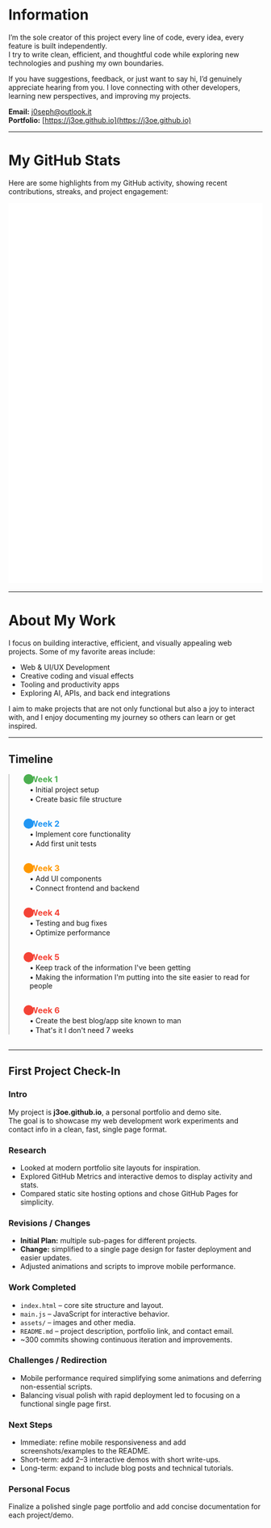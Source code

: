 # Information

I’m the sole creator of this project every line of code, every idea, every feature is built independently.  
I try to write clean, efficient, and thoughtful code while exploring new technologies and pushing my own boundaries.  

If you have suggestions, feedback, or just want to say hi, I’d genuinely appreciate hearing from you. I love connecting with other developers, learning new perspectives, and improving my projects.

**Email:** [j0seph@outlook.it](mailto:j0seph@outlook.it)  
**Portfolio:** [https://j3oe.github.io](https://j3oe.github.io)  

---

# My GitHub Stats

Here are some highlights from my GitHub activity, showing recent contributions, streaks, and project engagement:  

![Metrics](https://raw.githubusercontent.com/j3oe/j3oe.github.io/main/metrics.terminal.svg)

---

# About My Work

I focus on building interactive, efficient, and visually appealing web projects. Some of my favorite areas include:

- Web & UI/UX Development  
- Creative coding and visual effects  
- Tooling and productivity apps  
- Exploring AI, APIs, and back end integrations  

I aim to make projects that are not only functional but also a joy to interact with, and I enjoy documenting my journey so others can learn or get inspired.

---

## Timeline

<div style="position: relative; padding-left: 40px; border-left: 2px solid #ccc;">

<!-- Week 1 -->
<div style="position: relative; margin-bottom: 30px;">
  <div style="position: absolute; left: -12px; top: 0; width: 20px; height: 20px; background: #4CAF50; border-radius: 50%;"></div>
  <h3 style="margin: 0; color: #4CAF50;">Week 1</h3>
  <p style="margin: 2px 0;">• Initial project setup</p>
  <p style="margin: 2px 0;">• Create basic file structure</p>
</div>

<!-- Week 2 -->
<div style="position: relative; margin-bottom: 30px;">
  <div style="position: absolute; left: -12px; top: 0; width: 20px; height: 20px; background: #2196F3; border-radius: 50%;"></div>
  <h3 style="margin: 0; color: #2196F3;">Week 2</h3>
  <p style="margin: 2px 0;">• Implement core functionality</p>
  <p style="margin: 2px 0;">• Add first unit tests</p>
</div>

<!-- Week 3 -->
<div style="position: relative; margin-bottom: 30px;">
  <div style="position: absolute; left: -12px; top: 0; width: 20px; height: 20px; background: #FF9800; border-radius: 50%;"></div>
  <h3 style="margin: 0; color: #FF9800;">Week 3</h3>
  <p style="margin: 2px 0;">• Add UI components</p>
  <p style="margin: 2px 0;">• Connect frontend and backend</p>
</div>

<!-- Week 4 -->
<div style="position: relative; margin-bottom: 30px;">
  <div style="position: absolute; left: -12px; top: 0; width: 20px; height: 20px; background: #f44336; border-radius: 50%;"></div>
  <h3 style="margin: 0; color: #f44336;">Week 4</h3>
  <p style="margin: 2px 0;">• Testing and bug fixes</p>
  <p style="margin: 2px 0;">• Optimize performance</p>
</div>

<!-- Week 5 -->
<div style="position: relative; margin-bottom: 30px;">
  <div style="position: absolute; left: -12px; top: 0; width: 20px; height: 20px; background: #f44336; border-radius: 50%;"></div>
  <h3 style="margin: 0; color: #f44336;">Week 5</h3>
  <p style="margin: 2px 0;">• Keep track of the information I've been getting</p>
  <p style="margin: 2px 0;">• Making the information I'm putting into the site easier to read for people</p>
</div>

<!-- Week 6 -->
<div style="position: relative; margin-bottom: 30px;">
  <div style="position: absolute; left: -12px; top: 0; width: 20px; height: 20px; background: #f44336; border-radius: 50%;"></div>
  <h3 style="margin: 0; color: #f44336;">Week 6</h3>
  <p style="margin: 2px 0;">• Create the best blog/app site known to man</p>
  <p style="margin: 2px 0;">• That's it I don't need 7 weeks</p>
</div>

</div>

---

## First Project Check-In

### Intro
My project is **j3oe.github.io**, a personal portfolio and demo site.  
The goal is to showcase my web development work experiments and contact info in a clean, fast, single page format.

### Research
- Looked at modern portfolio site layouts for inspiration.  
- Explored GitHub Metrics and interactive demos to display activity and stats.  
- Compared static site hosting options and chose GitHub Pages for simplicity.

### Revisions / Changes
- **Initial Plan:** multiple sub-pages for different projects.  
- **Change:** simplified to a single page design for faster deployment and easier updates.  
- Adjusted animations and scripts to improve mobile performance.

### Work Completed
- `index.html` – core site structure and layout.  
- `main.js` – JavaScript for interactive behavior.  
- `assets/` – images and other media.  
- `README.md` – project description, portfolio link, and contact email.  
- ~300 commits showing continuous iteration and improvements.

### Challenges / Redirection
- Mobile performance required simplifying some animations and deferring non-essential scripts.  
- Balancing visual polish with rapid deployment led to focusing on a functional single page first.

### Next Steps
- Immediate: refine mobile responsiveness and add screenshots/examples to the README.  
- Short-term: add 2–3 interactive demos with short write-ups.  
- Long-term: expand to include blog posts and technical tutorials.

### Personal Focus
Finalize a polished single page portfolio and add concise documentation for each project/demo.
